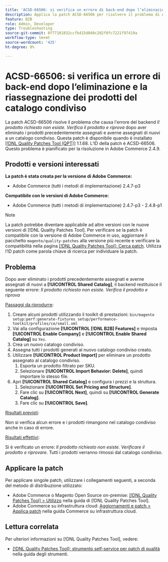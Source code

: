 ```yaml
---
title: 'ACSD-66506: si verifica un errore di back-end dopo l’eliminazione e la riassegnazione dei prodotti del catalogo condiviso'
description: Applica la patch ACSD-66506 per risolvere il problema di Adobe Commerce che causa l’errore nel backend *Il prodotto richiesto non esiste. Verifica il prodotto e riprova* dopo aver eliminato i prodotti precedentemente assegnati e averne assegnati di nuovi a un catalogo condiviso.
feature: B2B
role: Admin, Developer
type: Troubleshooting
source-git-commit: 8f77101832ccfb415d040c202f0fc7221f97419a
workflow-type: tm+mt
source-wordcount: '425'
ht-degree: 0%

---
```



# ACSD-66506: si verifica un errore di back-end dopo l’eliminazione e la riassegnazione dei prodotti del catalogo condiviso

La patch ACSD-66506 risolve il problema che causa l&#39;errore del backend *Il prodotto richiesto non esiste. Verifica il prodotto e riprova* dopo aver eliminato i prodotti precedentemente assegnati e averne assegnati di nuovi a un catalogo condiviso. Questa patch è disponibile quando è installato [[!DNL Quality Patches Tool (QPT)]](/help/tools/quality-patches-tool/quality-patches-tool-to-self-serve-quality-patches.md) 1.1.68. L’ID della patch è ACSD-66506. Questo problema è pianificato per la risoluzione in Adobe Commerce 2.4.9.

## Prodotti e versioni interessati

**La patch è stata creata per la versione di Adobe Commerce:**

* Adobe Commerce (tutti i metodi di implementazione) 2.4.7-p3

**Compatibile con le versioni di Adobe Commerce:**

* Adobe Commerce (tutti i metodi di implementazione) 2.4.7-p3 - 2.4.8-p1

>[!NOTE]
>
>La patch potrebbe diventare applicabile ad altre versioni con le nuove versioni di [!DNL Quality Patches Tool]. Per verificare se la patch è compatibile con la versione di Adobe Commerce in uso, aggiornare il pacchetto `magento/quality-patches` alla versione più recente e verificare la compatibilità nella pagina [[!DNL Quality Patches Tool]: Cerca patch](https://experienceleague.adobe.com/tools/commerce-quality-patches/index.html). Utilizza l’ID patch come parola chiave di ricerca per individuare la patch.

## Problema

Dopo aver eliminato i prodotti precedentemente assegnati e averne assegnati di nuovi a **[!UICONTROL Shared Catalog]**, il backend restituisce il seguente errore: *Il prodotto richiesto non esiste. Verifica il prodotto e riprova*

<u>Passaggi da riprodurre</u>:

1. Creare alcuni prodotti utilizzando il toolkit di prestazioni: `bin/magento setup:perf:generate-fixtures setup/performance-toolkit/profiles/ce/small.xml`
1. Vai alla configurazione **[!UICONTROL [!DNL B2B] Features]** e imposta **[!UICONTROL Enable Company]** e **[!UICONTROL Enable Shared Catalog]** su `Yes`.
1. Crea un nuovo catalogo condiviso.
1. Assegna tutti i prodotti generati al nuovo catalogo condiviso creato.
1. Utilizzare **[!UICONTROL Product Import]** per eliminare un prodotto assegnato al catalogo condiviso.
   1. Esporta un prodotto filtrato per SKU.
   1. Selezionare **[!UICONTROL Import Behavior: Delete]**, quindi importare lo stesso file.
1. Apri **[!UICONTROL Shared Catalog]** e configura i prezzi e la struttura.
   1. Selezionare **[!UICONTROL Set Pricing and Structure]**.
   1. Fare clic su **[!UICONTROL Next]**, quindi su **[!UICONTROL Generate Catalog]**.
   1. Fare clic su **[!UICONTROL Save]**.

<u>Risultati previsti</u>:

Non si verifica alcun errore e i prodotti rimangono nel catalogo condiviso anche in caso di errore.

<u>Risultati effettivi</u>:

Si è verificato un errore: *Il prodotto richiesto non esiste. Verificare il prodotto e riprovare*. Tutti i prodotti verranno rimossi dal catalogo condiviso.

## Applicare la patch

Per applicare singole patch, utilizzare i collegamenti seguenti, a seconda del metodo di distribuzione utilizzato:

* Adobe Commerce o Magento Open Source on-premise: [[!DNL Quality Patches Tool] > Utilizzo](/help/tools/quality-patches-tool/usage.md) nella guida di [!DNL Quality Patches Tool].
* Adobe Commerce su infrastruttura cloud: [Aggiornamenti e patch > Applica patch](https://experienceleague.adobe.com/docs/commerce-cloud-service/user-guide/develop/upgrade/apply-patches.html) nella guida Commerce su infrastruttura cloud.

## Lettura correlata

Per ulteriori informazioni su [!DNL Quality Patches Tool], vedere:

* [[!DNL Quality Patches Tool]: strumento self-service per patch di qualità](/help/tools/quality-patches-tool/quality-patches-tool-to-self-serve-quality-patches.md) nella guida degli strumenti.
